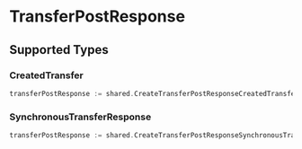 # TransferPostResponse


## Supported Types

### CreatedTransfer

```go
transferPostResponse := shared.CreateTransferPostResponseCreatedTransfer(shared.CreatedTransfer{/* values here */})
```

### SynchronousTransferResponse

```go
transferPostResponse := shared.CreateTransferPostResponseSynchronousTransferResponse(shared.SynchronousTransferResponse{/* values here */})
```

